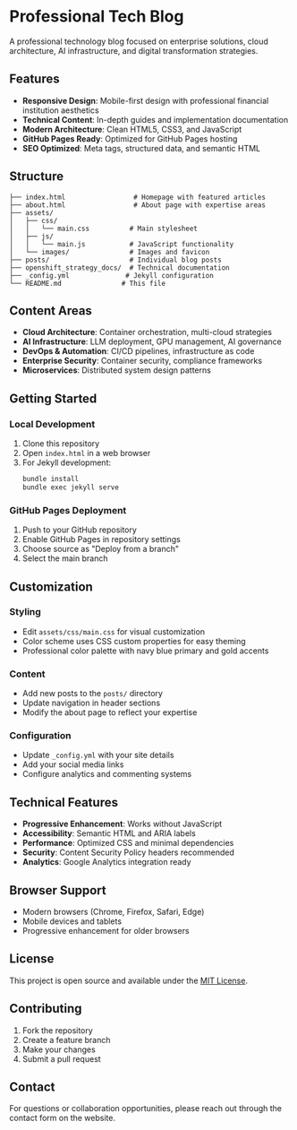 # Professional Tech Blog

A professional technology blog focused on enterprise solutions, cloud architecture, AI infrastructure, and digital transformation strategies.

## Features

- **Responsive Design**: Mobile-first design with professional financial institution aesthetics
- **Technical Content**: In-depth guides and implementation documentation
- **Modern Architecture**: Clean HTML5, CSS3, and JavaScript
- **GitHub Pages Ready**: Optimized for GitHub Pages hosting
- **SEO Optimized**: Meta tags, structured data, and semantic HTML

## Structure

```
├── index.html                 # Homepage with featured articles
├── about.html                 # About page with expertise areas
├── assets/
│   ├── css/
│   │   └── main.css          # Main stylesheet
│   ├── js/
│   │   └── main.js           # JavaScript functionality
│   └── images/               # Images and favicon
├── posts/                    # Individual blog posts
├── openshift_strategy_docs/  # Technical documentation
├── _config.yml              # Jekyll configuration
└── README.md               # This file
```

## Content Areas

- **Cloud Architecture**: Container orchestration, multi-cloud strategies
- **AI Infrastructure**: LLM deployment, GPU management, AI governance
- **DevOps & Automation**: CI/CD pipelines, infrastructure as code
- **Enterprise Security**: Container security, compliance frameworks
- **Microservices**: Distributed system design patterns

## Getting Started

### Local Development

1. Clone this repository
2. Open `index.html` in a web browser
3. For Jekyll development:
   ```bash
   bundle install
   bundle exec jekyll serve
   ```

### GitHub Pages Deployment

1. Push to your GitHub repository
2. Enable GitHub Pages in repository settings
3. Choose source as "Deploy from a branch"
4. Select the main branch

## Customization

### Styling
- Edit `assets/css/main.css` for visual customization
- Color scheme uses CSS custom properties for easy theming
- Professional color palette with navy blue primary and gold accents

### Content
- Add new posts to the `posts/` directory
- Update navigation in header sections
- Modify the about page to reflect your expertise

### Configuration
- Update `_config.yml` with your site details
- Add your social media links
- Configure analytics and commenting systems

## Technical Features

- **Progressive Enhancement**: Works without JavaScript
- **Accessibility**: Semantic HTML and ARIA labels
- **Performance**: Optimized CSS and minimal dependencies
- **Security**: Content Security Policy headers recommended
- **Analytics**: Google Analytics integration ready

## Browser Support

- Modern browsers (Chrome, Firefox, Safari, Edge)
- Mobile devices and tablets
- Progressive enhancement for older browsers

## License

This project is open source and available under the [MIT License](LICENSE).

## Contributing

1. Fork the repository
2. Create a feature branch
3. Make your changes
4. Submit a pull request

## Contact

For questions or collaboration opportunities, please reach out through the contact form on the website.